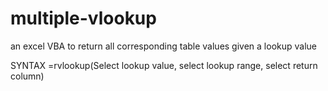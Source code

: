 # multiple-vlookup
an excel VBA to return all corresponding table values given a lookup value

SYNTAX
=rvlookup(Select lookup value, select lookup range, select return column)
